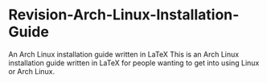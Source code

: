 # Revision-Arch-Linux-Installation-Guide
An Arch Linux installation guide written in LaTeX
This is an Arch Linux installation guide written in LaTeX for people wanting to get into using Linux or Arch Linux.

